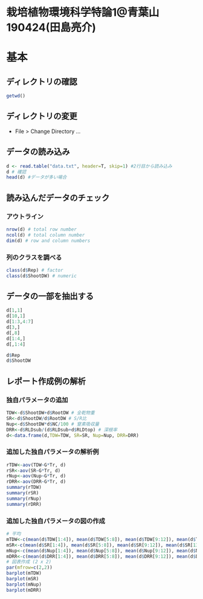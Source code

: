 栽培植物環境科学特論1@青葉山190424(田島亮介)  
==============  

# 基本
## ディレクトリの確認  
```R  
getwd()  
```  
## ディレクトリの変更  
-  File > Change Directory ...  
  
  
##  データの読み込み
```R  
d <- read.table("data.txt", header=T, skip=1) #2行目から読み込み
d # 確認  
head(d) #データが多い場合
```  
  
## 読み込んだデータのチェック
### アウトライン
```R  
nrow(d) # total row number  
ncol(d) # total column number  
dim(d) # row and column numbers  
```  
  
### 列のクラスを調べる
```R  
class(d$Rep) # factor  
class(d$ShootDW) # numeric  
```  
  
## データの一部を抽出する  
```R  
d[1,1]
d[10,1]  
d[1:3,4:7]  
d[3,]  
d[,8]  
d[1:4,]  
d[,1:4]  
```  
  
```R  
d$Rep  
d$ShootDW  
```  
  
## レポート作成例の解析  
### 独自パラメータの追加
```R  
TDW<-d$ShootDW+d$RootDW # 全乾物重  
SR<-d$ShootDW/d$RootDW # S/R比  
Nup<-d$ShootDW*d$NC/100 # 窒素吸収量  
DRR<-d$RLDsub/(d$RLDsub+d$RLDtop) # 深根率  
d<-data.frame(d,TDW=TDW, SR=SR, Nup=Nup, DRR=DRR)  
```  
  
### 追加した独自パラメータの解析例  
```R  
rTDW<-aov(TDW~G*Tr, d)  
rSR<-aov(SR~G*Tr, d)  
rNup<-aov(Nup~G*Tr, d)  
rDRR<-aov(DRR~G*Tr, d)  
summary(rTDW)  
summary(rSR)  
summary(rNup)  
summary(rDRR)  
```  

### 追加した独自パラメータの図の作成
```R  
# 平均
mTDW<-c(mean(d$TDW[1:4]), mean(d$TDW[5:8]), mean(d$TDW[9:12]), mean(d$TDW[13:16]))
mSR<-c(mean(d$SR[1:4]), mean(d$SR[5:8]), mean(d$SR[9:12]), mean(d$SR[13:16]))
mNup<-c(mean(d$Nup[1:4]), mean(d$Nup[5:8]), mean(d$Nup[9:12]), mean(d$Nup[13:16]))
mDRR<-c(mean(d$DRR[1:4]), mean(d$DRR[5:8]), mean(d$DRR[9:12]), mean(d$DRR[13:16]))
# 図表作成 (2 x 2)
par(mfrow=c(2,2))
barplot(mTDW)
barplot(mSR)
barplot(mNup)
barplot(mDRR)
```  
  